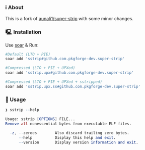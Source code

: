 ### ℹ️ About
This is a fork of [aunali1/super-strip](https://github.com/aunali1/super-strip) with some minor changes.

### 🖳 Installation
Use [soar](https://github.com/pkgforge/soar) & Run:
```bash
#Default (LTO + PIE)
soar add 'sstrip#github.com.pkgforge-dev.super-strip'

#Compressed (LTO + PIE + UPXed)
soar add 'sstrip.upx#github.com.pkgforge-dev.super-strip'

#Compressed (LTO + PIE + UPXed + sstripped)
soar add 'sstrip.upx.ss#github.com.pkgforge-dev.super-strip'
```

### 🧰 Usage
```mathematica
❯ sstrip --help

Usage: sstrip [OPTIONS] FILE...
Remove all nonessential bytes from executable ELF files.

  -z, --zeroes        Also discard trailing zero bytes.
      --help          Display this help and exit.
      --version       Display version information and exit.
```

